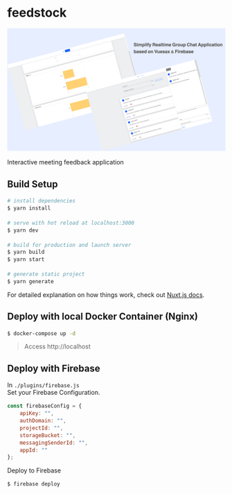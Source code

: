# feedstock

![](./docs/landing.png)

Interactive meeting feedback application 



## Build Setup

```bash
# install dependencies
$ yarn install

# serve with hot reload at localhost:3000
$ yarn dev

# build for production and launch server
$ yarn build
$ yarn start

# generate static project
$ yarn generate
```

For detailed explanation on how things work, check out [Nuxt.js docs](https://nuxtjs.org).

## Deploy with local Docker Container (Nginx)

```bash
$ docker-compose up -d
```

> Access http://localhost

## Deploy with Firebase

In `./plugins/firebase.js`  
Set your Firebase Configuration.

```js
const firebaseConfig = {
    apiKey: "",
    authDomain: "",
    projectId: "",
    storageBucket: "",
    messagingSenderId: "",
    appId: ""
};
```

Deploy to Firebase

```bash
$ firebase deploy
```